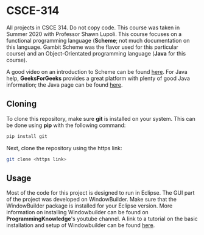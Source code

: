 # CSCE-314
All projects in CSCE 314. Do not copy code. This course was taken in Summer 2020 with Professor Shawn Lupoli. This course focuses on a functional programming language (**Scheme**; not much documentation on this language. Gambit Scheme was the flavor used for this particular course) and an Object-Orientated programming language (**Java** for this course).

A good video on an introduction to Scheme can be found [here](https://www.youtube.com/watch?v=6k78c8EctXI). For Java help, **GeeksForGeeks** provides a great platform with plenty of good Java information; the Java page can be found [here](https://www.geeksforgeeks.org/java/). 

## Cloning
To clone this repository, make sure **git** is installed on your system. This can be done using **pip** with the following command:
```bash
pip install git
```
Next, clone the repository using the https link:
```bash
git clone <https link>
```

## Usage
Most of the code for this project is designed to run in Eclipse. The GUI part of the project was developed on WindowBuilder. Make sure that the WindowBuilder package is installed for your Eclipse version. More information on installing Windowbuilder can be found on **ProgrammingKnowledge**'s youtube channel. A link to a tutorial on the basic installation and setup of Windowbuilder can be found [here](https://www.youtube.com/watch?v=oeswfZz4IW0&t=489s). 
